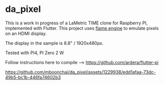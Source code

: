 # da_pixel

This is a work in progress of a LaMetric TIME clone for Raspberry PI, implemented with Flutter. This project uses [flame engine](https://flame-engine.org/) to emulate pixels on an HDMI display.

The display in the sample is 8.8" / 1920x480px.

Tested with PI4, PI Zero 2 W

Follow instructions here to compile --> https://github.com/ardera/flutter-pi




https://github.com/mboonchai/da_pixel/assets/1229938/edd1afaa-73dc-49b5-bc1b-446fa74602b3


